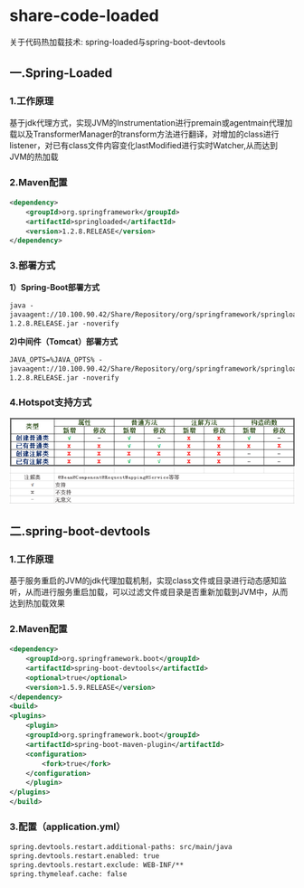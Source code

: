 # share-code-loaded
关于代码热加载技术: spring-loaded与spring-boot-devtools
## 一.Spring-Loaded
### 1.工作原理
基于jdk代理方式，实现JVM的Instrumentation进行premain或agentmain代理加载以及TransformerManager的transform方法进行翻译，对增加的class进行listener，对已有class文件内容变化lastModified进行实时Watcher,从而达到JVM的热加载
### 2.Maven配置
```xml
<dependency>
    <groupId>org.springframework</groupId>
	<artifactId>springloaded</artifactId>
    <version>1.2.8.RELEASE</version>
</dependency>
```
### 3.部署方式
**1）Spring-Boot部署方式**
```
java -javaagent://10.100.90.42/Share/Repository/org/springframework/springloaded/1.2.8.RELEASE/springloaded-1.2.8.RELEASE.jar -noverify
```
**2)中间件（Tomcat）部署方式**
```
JAVA_OPTS=%JAVA_OPTS% -javaagent://10.100.90.42/Share/Repository/org/springframework/springloaded/1.2.8.RELEASE/springloaded-1.2.8.RELEASE.jar -noverify
```
### 4.Hotspot支持方式
![热加载支持情况](_img/spring-loaded.png)

## 二.spring-boot-devtools
### 1.工作原理
基于服务重启的JVM的jdk代理加载机制，实现class文件或目录进行动态感知监听，从而进行服务重启加载，可以过滤文件或目录是否重新加载到JVM中，从而达到热加载效果
### 2.Maven配置
```xml
<dependency>
    <groupId>org.springframework.boot</groupId>
    <artifactId>spring-boot-devtools</artifactId>
    <optional>true</optional>
    <version>1.5.9.RELEASE</version>
</dependency>
<build>
<plugins>
    <plugin>
	<groupId>org.springframework.boot</groupId>
	<artifactId>spring-boot-maven-plugin</artifactId>
	<configuration>
		<fork>true</fork>
	</configuration>
    </plugin>
</plugins>
</build>
```
### 3.配置（application.yml）
```
spring.devtools.restart.additional-paths: src/main/java
spring.devtools.restart.enabled: true
spring.devtools.restart.exclude: WEB-INF/**
spring.thymeleaf.cache: false
```
